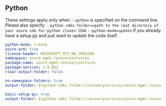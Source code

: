 ## Python

These settings apply only when `--python` is specified on the command line.
Please also specify `--python-sdks-folder=<path to the root directory of your azure-sdk-for-python clone>`.
Use `--python-mode=update` if you already have a setup.py and just want to update the code itself.


``` yaml $(python)
python-mode: create
azure-arm: true
license-header: MICROSOFT_MIT_NO_VERSION
namespace: azure.mgmt.recoveryservices
package-name: azure-mgmt-recoveryservices
package-version: 1.0.0b1
clear-output-folder: false
```

``` yaml $(python) && $(python-mode) == 'update'
no-namespace-folders: true
output-folder: $(python-sdks-folder)/recoveryservices/azure-mgmt-recoveryservices/azure/mgmt/recoveryservices
```

``` yaml $(python) && $(python-mode) == 'create'
basic-setup-py: true
output-folder: $(python-sdks-folder)/recoveryservices/azure-mgmt-recoveryservices
```
